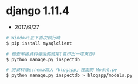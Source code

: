 # django 1.11.4
- 2017/9/27


``` sh
# Windows底下首次執行時
$ pip install mysqlclient

# 檢查串接資料庫後的結果(會印出一堆東西)
$ python manage.py inspectdb

# 將資料庫schema寫入「blogapp」裡面的 Model.py
$ python manage.py inspectdb > blogapp/models.py
```
